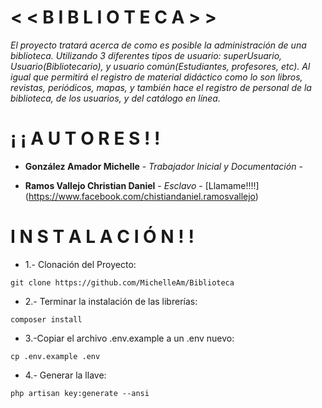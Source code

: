 # < < B I B L I O T E C A > >

*El proyecto tratará acerca de como es posible la administración de una biblioteca.*
*Utilizando 3 diferentes tipos de usuario: superUsuario, Usuario(Bibliotecario), y usuario común(Estudiantes, profesores, etc).*
*Al igual que permitirá el registro de material didáctico como lo son libros, revistas, periódicos, mapas, y también hace el registro de*
*personal de la biblioteca, de los usuarios, y del catálogo en línea.*


# ¡ ¡ A U T O R E S ! ! 

* **González Amador Michelle** - *Trabajador Inicial y Documentación* - 

* **Ramos Vallejo Christian Daniel** - *Esclavo* - [Llamame!!!!] (https://www.facebook.com/chistiandaniel.ramosvallejo)

# I N S T A L A C I Ó N ! ! 
* 1.- Clonación del Proyecto: 
```
git clone https://github.com/MichelleAm/Biblioteca
```
* 2.- Terminar la instalación de las librerías:
```
composer install
```
* 3.-Copiar el archivo .env.example a un .env nuevo:
```
cp .env.example .env
```
* 4.- Generar la llave:
```
php artisan key:generate --ansi
```

